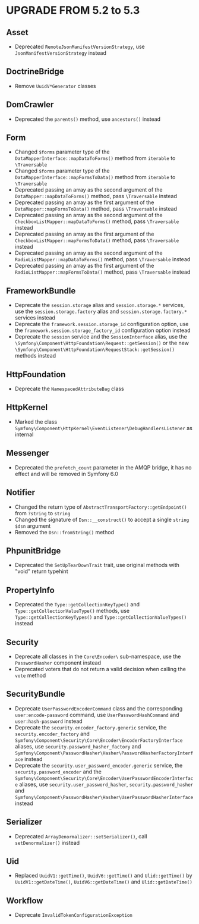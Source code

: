 UPGRADE FROM 5.2 to 5.3
=======================

Asset
-----

 * Deprecated `RemoteJsonManifestVersionStrategy`, use `JsonManifestVersionStrategy` instead

DoctrineBridge
--------------

 * Remove `UuidV*Generator` classes

DomCrawler
----------

 * Deprecated the `parents()` method, use `ancestors()` instead

Form
----

 * Changed `$forms` parameter type of the `DataMapperInterface::mapDataToForms()` method from `iterable` to `\Traversable`
 * Changed `$forms` parameter type of the `DataMapperInterface::mapFormsToData()` method from `iterable` to `\Traversable`
 * Deprecated passing an array as the second argument of the `DataMapper::mapDataToForms()` method, pass `\Traversable` instead
 * Deprecated passing an array as the first argument of the `DataMapper::mapFormsToData()` method, pass `\Traversable` instead
 * Deprecated passing an array as the second argument of the `CheckboxListMapper::mapDataToForms()` method, pass `\Traversable` instead
 * Deprecated passing an array as the first argument of the `CheckboxListMapper::mapFormsToData()` method, pass `\Traversable` instead
 * Deprecated passing an array as the second argument of the `RadioListMapper::mapDataToForms()` method, pass `\Traversable` instead
 * Deprecated passing an array as the first argument of the `RadioListMapper::mapFormsToData()` method, pass `\Traversable` instead

FrameworkBundle
---------------

 * Deprecate the `session.storage` alias and `session.storage.*` services, use the `session.storage.factory` alias and `session.storage.factory.*` services instead
 * Deprecate the `framework.session.storage_id` configuration option, use the `framework.session.storage_factory_id` configuration option instead
 * Deprecate the `session` service and the `SessionInterface` alias, use the `\Symfony\Component\HttpFoundation\Request::getSession()` or the new `\Symfony\Component\HttpFoundation\RequestStack::getSession()` methods instead

HttpFoundation
--------------

 * Deprecate the `NamespacedAttributeBag` class

HttpKernel
----------

 * Marked the class `Symfony\Component\HttpKernel\EventListener\DebugHandlersListener` as internal

Messenger
---------

 * Deprecated the `prefetch_count` parameter in the AMQP bridge, it has no effect and will be removed in Symfony 6.0

Notifier
--------

 * Changed the return type of `AbstractTransportFactory::getEndpoint()` from `?string` to `string`
 * Changed the signature of `Dsn::__construct()` to accept a single `string $dsn` argument
 * Removed the `Dsn::fromString()` method


PhpunitBridge
-------------

 * Deprecated the `SetUpTearDownTrait` trait, use original methods with "void" return typehint

PropertyInfo
------------

 * Deprecated the `Type::getCollectionKeyType()` and `Type::getCollectionValueType()` methods, use `Type::getCollectionKeyTypes()` and `Type::getCollectionValueTypes()` instead

Security
--------

 * Deprecate all classes in the `Core\Encoder\`  sub-namespace, use the `PasswordHasher` component instead
 * Deprecated voters that do not return a valid decision when calling the `vote` method

SecurityBundle
--------------

 * Deprecate `UserPasswordEncoderCommand` class and the corresponding `user:encode-password` command,
   use `UserPasswordHashCommand` and `user:hash-password` instead
 * Deprecate the `security.encoder_factory.generic` service, the `security.encoder_factory` and `Symfony\Component\Security\Core\Encoder\EncoderFactoryInterface` aliases,
   use `security.password_hasher_factory` and `Symfony\Component\PasswordHasher\Hasher\PasswordHasherFactoryInterface` instead
 * Deprecate the `security.user_password_encoder.generic` service, the `security.password_encoder` and the `Symfony\Component\Security\Core\Encoder\UserPasswordEncoderInterface` aliases,
   use `security.user_password_hasher`, `security.password_hasher` and `Symfony\Component\PasswordHasher\Hasher\UserPasswordHasherInterface` instead

Serializer
----------

 * Deprecated `ArrayDenormalizer::setSerializer()`, call `setDenormalizer()` instead

Uid
---

 * Replaced `UuidV1::getTime()`, `UuidV6::getTime()` and `Ulid::getTime()` by `UuidV1::getDateTime()`, `UuidV6::getDateTime()` and `Ulid::getDateTime()`

Workflow
--------

 * Deprecate `InvalidTokenConfigurationException`

